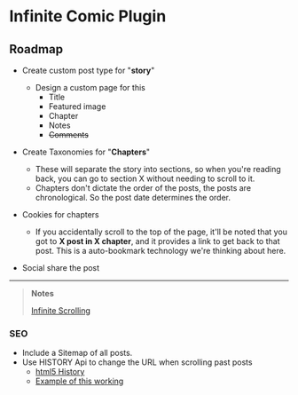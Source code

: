 # Infinite Comic Plugin

## Roadmap

- Create custom post type for "**story**"
	- Design a custom page for this 
		- Title
		- Featured image
		- Chapter
		- Notes
		- ~~Comments~~

- Create Taxonomies for "**Chapters**"
	- These will separate the story into sections, so when you're reading back, you can go to section X without needing to scroll to it.
	- Chapters don't dictate the order of the posts, the posts are chronological. So the post date determines the order.

- Cookies for chapters
	- If you accidentally scroll to the top of the page, it'll be noted that you got to **X post in X chapter**, and it provides a link to get back to that post. This is a auto-bookmark technology we're thinking about here.

- Social share the post

---

> **Notes**
> 
> [Infinite Scrolling](http://airbnb.github.io/infinity/)


### SEO 

- Include a Sitemap of all posts.
- Use HISTORY Api to change the URL when scrolling past posts 
	- [html5 History](http://www.impressivewebs.com/html5-history-api-syntax/)
	- [Example of this working](http://scrollsample.appspot.com/items)
